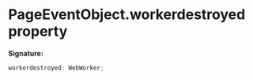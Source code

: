 # PageEventObject.workerdestroyed property

**Signature:**

```typescript
workerdestroyed: WebWorker;
```
